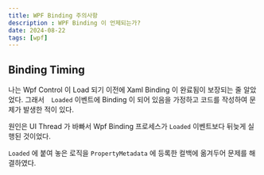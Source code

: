 ```yaml
---
title: WPF Binding 주의사항
description : WPF Binding 이 언제되는가?
date: 2024-08-22
tags: [wpf]
---
```


## Binding Timing

나는 Wpf Control 이 Load 되기 이전에 Xaml Binding 이 완료됨이 보장되는 줄 알았었다. 
그래서　```Loaded``` 이벤트에 Binding 이 되어 있음을 가정하고 코드를 작성하여 문제가 발생한 적이 있다.

원인은 UI Thread 가 바빠서 Wpf Binding 프로세스가 ```Loaded``` 이벤트보다 뒤늦게 실행된 것이었다.

```Loaded``` 에 붙여 놓은 로직을 ```PropertyMetadata``` 에 등록한 컬백에 옮겨두어 문제를 해결하였다.